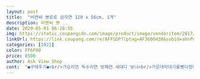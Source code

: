 ```yaml
---
layout: post 
title:  "비앤씨 뽀로로 삼각연 120 x 56cm, 1개" 
description: 비앤씨 뽀 ..
date: 2020-05-01 06:28:55 
img: https://static.coupangcdn.com/image/product/image/vendoritem/2017/12/08/3007296532/fd34df36-a8c7-4dde-b917-35c2ed717cf7.jpg 
linkUrl: https://link.coupang.com/re/AFFSDP?lptag=AF3600438&subid=ahnPublicAsk&pageKey=1326670&itemId=5742681&vendorItemId=3087388581&traceid=V0-113-4d2ecddbedc58c20 
categories: [1021] 
color: FF6F00 
price: 8500 
author: Ask View Shop 
cont:  "●구매후기●<br/>가오리연 독수리연 방패연 세대다 보니<br/>가운데막대기를뺐다꼈다하며<br/>가지고다니기도간편하네요!<br/>같이 포함된 얼레로도 충분히 날리긴 하는데요<br/>구멍에 끼워서 묶어주면 끝! 이에요<br/>꽂아주면 되어서 보관하기도 좋갰어요<br/>나중에는 실을 엄청 많이 풀어서 감는 데 식겁했지만<br/>날라가긴하는데 실을풀어 높이 날리면<br/>낮은위치에선 연이 너무 팔랑대서<br/>높은 하늘에선 안정감있게 잘날아요<br/>다시 연결해서 사용했어요<br/>돌리는 얼레랑 같이 있는 직접 만드는 한지 연 같은 게<br/>돌아가는 얼레가 아니라서 처음에는 손으로 일일이 조금씩<br/>마당에서 날리기도 좋고 바람 부는 날 연 한 번 날려보세요^^<br/>바람부는 바닷가 근처나 언덕위에 올라가면<br/>바람이 제멋대로인 낮은 땅에서는 철퍼덕 거려서 식겁했는데<br/>별점이 조금은 다양해서 고민하다가 구매했어요<br/>불편할 거 같아서ㅠㅠ 아기들 있는 집이다 보니<br/>빠르게 편하게 빨리 날릴 수 있는 뽀로로 연을 주문했는데<br/>뽀통령이고 좋은편이에요<br/>설마 이렇게 해서 날겠어? 하고 날렸는데ㅋㅋ대박!!!<br/>설치가 아주 간편해요<br/>순식간에 새떼들이 있는 높이만큼 올라갔어요ㅋㅋㅋ<br/>신기해하면서 같이 얼레도 만져보고 좋아했답니다<br/>실 묶는 부분에 구멍이 나있는데요<br/>실 연결하기는 편한데 몇번 사용하면<br/>실에 다칠수있어서 조심해야해요<br/>아이가 잡고있기도 좋아요<br/>아이들이 하기엔 무리가 있어요<br/>아주아주 잘 나는 연이에요<br/>안성맞춤 최적의 연이네요^^<br/>연이 가벼워서 높이 날려준다음<br/>연이 두꺼운 비닐재질이라 조금 팔랑팔랑<br/>옆에서 지켜보는 아이들도 신나서 춤추고ㅋㅋ<br/>오히려 더 손맛이 있고 가벼워서 편하더라구요<br/>우선, 만드는 방법이 너무나도 간단해요<br/>이 정도 가격에 튼튼하고 조작법 쉬운 연<br/>이정도 가격에 탄탄하고<br/>잡고 달리지 않아도 가만히 서서 연을날릴 수 있어요<br/>저녁쯤 높은 지대에 올라가서 날렸는데<br/>저희는 원래 가지고 있던 얼레에<br/>조절해야하는 게 있었지만 금방 적응되고<br/>좋아요<br/>좋을 거라고 생각은 했지만 만드는 게 번거롭고<br/>지지대를 양 옆에 끼우고 실만 약풍 강풍에 맞게끔<br/>찢어질거 같아서 별하나 뺐어요<br/>초등학교 이후로 처음 날리는 연 치고 너무 대만족했어요<br/>크기조절이가능해서<br/>튼튼하고잘날라요^^<br/>플라스틱 살을 날개사이에 하나만 딱<br/>" 
---
```

